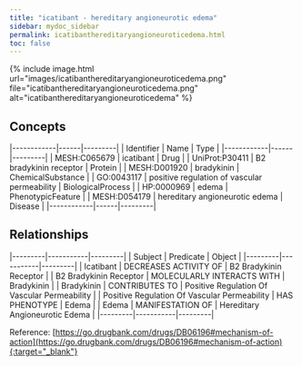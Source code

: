 ```yaml
---
title: "icatibant - hereditary angioneurotic edema"
sidebar: mydoc_sidebar
permalink: icatibanthereditaryangioneuroticedema.html
toc: false 
---
```


{% include image.html url="images/icatibanthereditaryangioneuroticedema.png" file="icatibanthereditaryangioneuroticedema.png" alt="icatibanthereditaryangioneuroticedema" %}

## Concepts

|------------|------|---------|
| Identifier | Name | Type    |
|------------|------|---------|
| MESH:C065679 | icatibant | Drug |
| UniProt:P30411 | B2 bradykinin receptor | Protein |
| MESH:D001920 | bradykinin | ChemicalSubstance |
| GO:0043117 | positive regulation of vascular permeability | BiologicalProcess |
| HP:0000969 | edema | PhenotypicFeature |
| MESH:D054179 | hereditary angioneurotic edema | Disease |
|------------|------|---------|

## Relationships

|---------|-----------|---------|
| Subject | Predicate | Object  |
|---------|-----------|---------|
| Icatibant | DECREASES ACTIVITY OF | B2 Bradykinin Receptor |
| B2 Bradykinin Receptor | MOLECULARLY INTERACTS WITH | Bradykinin |
| Bradykinin | CONTRIBUTES TO | Positive Regulation Of Vascular Permeability |
| Positive Regulation Of Vascular Permeability | HAS PHENOTYPE | Edema |
| Edema | MANIFESTATION OF | Hereditary Angioneurotic Edema |
|---------|-----------|---------|

Reference: [https://go.drugbank.com/drugs/DB06196#mechanism-of-action](https://go.drugbank.com/drugs/DB06196#mechanism-of-action){:target="_blank"}